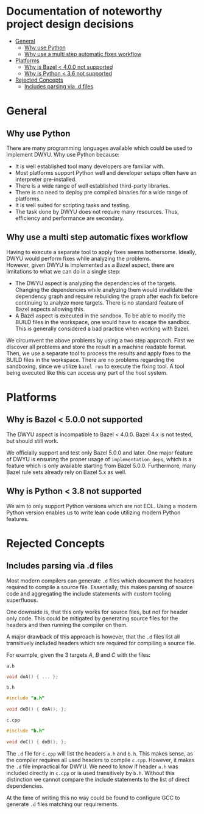 # Documentation of noteworthy project design decisions <!-- omit in toc -->

- [General](#general)
  - [Why use Python](#why-use-python)
  - [Why use a multi step automatic fixes workflow](#why-use-a-multi-step-automatic-fixes-workflow)
- [Platforms](#platforms)
  - [Why is Bazel \< 4.0.0 not supported](#why-is-bazel--400-not-supported)
  - [Why is Python \< 3.6 not supported](#why-is-python--36-not-supported)
- [Rejected Concepts](#rejected-concepts)
  - [Includes parsing via .d files](#includes-parsing-via-d-files)

# General

## Why use Python

There are many programming languages available which could be used to implement DWYU.
Why use Python because:

- It is well established tool many developers are familiar with.
- Most platforms support Python well and developer setups often have an interpreter pre-installed.
- There is a wide range of well established third-party libraries.
- There is no need to deploy pre compiled binaries for a wide range of platforms.
- It is well suited for scripting tasks and testing.
- The task done by DWYU does not require many resources.
  Thus, efficiency and performance are secondary.

## Why use a multi step automatic fixes workflow

Having to execute a separate tool to apply fixes seems bothersome.
Ideally, DWYU would perform fixes while analyzing the problems.<br>
However, given DWYU is implemented as a Bazel aspect, there are limitations to what we can do in a single step:

- The DWYU aspect is analyzing the dependencies of the targets.
  Changing the dependencies while analyzing them would invalidate the dependency graph and require rebuilding the graph after each fix before continuing to analyze more targets.
  There is no standard feature of Bazel aspects allowing this.
- A Bazel aspect is executed in the sandbox.
  To be able to modify the BUILD files in the workspace, one would have to escape the sandbox.
  This is generally considered a bad practice when working with Bazel.

We circumvent the above problems by using a two step approach.
First we discover all problems and store the result in a machine readable format.
Then, we use a separate tool to process the results and apply fixes to the BUILD files in the workspace.
There are no problems regarding the sandboxing, since we utilize `bazel run` to execute the fixing tool.
A tool being executed like this can access any part of the host system.

# Platforms

## Why is Bazel \< 5.0.0 not supported

The DWYU aspect is incompatible to Bazel \< 4.0.0.
Bazel 4.x is not tested, but should still work.

We officially support and test only Bazel 5.0.0 and later.
One major feature of DWYU is ensuring the proper usage of `implementation_deps`, which is a feature which is only available starting from Bazel 5.0.0.
Furthermore, many Bazel rule sets already rely on Bazel 5.x as well.

## Why is Python \< 3.8 not supported

We aim to only support Python versions which are not EOL.
Using a modern Python version enables us to write lean code utilizing modern Python features.

# Rejected Concepts

## Includes parsing via .d files

Most modern compilers can generate `.d` files which document the headers required to compile a source file.
Essentially, this makes parsing of source code and aggregating the include statements with custom tooling superfluous.

One downside is, that this only works for source files, but not for header only code.
This could be mitigated by generating source files for the headers and then running the compiler on them.

A major drawback of this approach is however, that the `.d` files list all transitively included headers which are required for compiling a source file.

For example, given the 3 targets _A_, _B_ and _C_ with the files:

`a.h`

```c++
void doA() { ... };
```

`b.h`

```c++
#include "a.h"

void doB() { doA(); };
```

`c.cpp`

```c++
#include "b.h"

void doC() { doB(); };
```

The `.d` file for `c.cpp` will list the headers `a.h` and `b.h`.
This makes sense, as the compiler requires all used headers to compile `c.cpp`.
However, it makes the `.d` file impractical for DWYU.
We need to know if header `a.h` was included directly in `c.cpp` or is used transitively by `b.h`.
Without this distinction we cannot compare the include statements to the list of direct dependencies.

At the time of writing this no way could be found to configure GCC to generate `.d` files matching our requirements.

